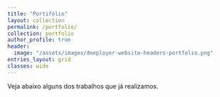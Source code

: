```yaml
---
title: "Portifólio"
layout: collection
permalink: /portfolio/
collection: portfolio
author_profile: true
header:
  image: "/assets/images/deeployer-website-headers-portfolio.png"
entries_layout: grid
classes: wide
---
```


Veja abaixo alguns dos trabalhos que já realizamos.
